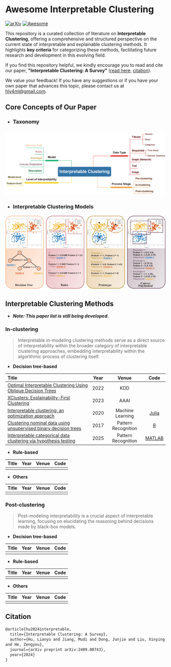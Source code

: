 # Awesome Interpretable Clustering 

[![arXiv](https://img.shields.io/badge/arXiv-2409.00743-b31b1b.svg)](https://arxiv.org/abs/2409.00743) [![Awesome](https://awesome.re/badge.svg)](https://awesome.re)

This repository is a curated collection of literature on **Interpretable Clustering**, offering a comprehensive and structured perspective on the current state of interpretable and explainable clustering methods. It highlights **key criteria** for categorizing these methods, facilitating future research and development in this evolving field. 

If you find this repository helpful, we kindly encourage you to read and cite our paper, **"Interpretable Clustering: A Survey"**  ([read here](https://arxiv.org/pdf/2409.00743); [citation](#Citation)). 

We value your feedback! If you have any suggestions or if you have your own paper that advances this topic, please contact us at hly4ml@gmail.com.

## Core Concepts of Our Paper

- ### Taxonomy


### ![Taxonomy](taxonomy.jpg)

- ### Interpretable Clustering Models

![Models](models.jpg)

## Interpretable Clustering Methods

- ***Note: This paper list is still being developed.***

### In-clustering

> Interpretable in-modeling clustering methods serve as a direct source of interpretability within the broader category of interpretable clustering approaches, embedding interpretability within the algorithmic process of clustering itself.

- **Decision tree-based**

| **Title**                                                    | **Year** |      **Venue**      |                     **Code**                     |
| :----------------------------------------------------------- | :------: | :-----------------: | :----------------------------------------------: |
| [Optimal Interpretable Clustering Using Oblique Decision Trees](https://doi.org/10.1145/3534678.3539361) |   2022   |         KDD         |                                                  |
| [XClusters: Explainability-First Clustering](https://doi.org/10.1609/aaai.v37i7.25963) |   2023   |        AAAI         |                                                  |
| [Interpretable clustering: an optimization approach](https://doi.org/10.1007/s10994-020-05896-2) |   2020   |  Machine Learning   | [Julia](https://github.com/agniorf/ICOT-Example) |
| [Clustering nominal data using unsupervised binary decision trees](https://doi.org/10.1016/j.patcog.2017.01.031) |   2017   | Pattern Recognition |       [R](http://ghattas.free.fr/cubt.php)       |
| [Interpretable categorical data clustering via hypothesis testing]() |   2025   | Pattern Recognition |  [MATLAB](https://github.com/hulianyu/SigTree)   |

- **Rule-based**

| **Title** | **Year** | **Venue** | **Code** |
| :-------: | :------: | :-------: | :------: |
|           |          |           |          |

- **Others**

| **Title** | **Year** | **Venue** | **Code** |
| :-------: | :------: | :-------: | :------: |
|           |          |           |          |

### Post-clustering

> Post-modeling interpretability is a crucial aspect of interpretable learning, focusing on elucidating the reasoning behind decisions made by black-box models.

- **Decision tree-based**

| **Title** | **Year** | **Venue** | **Code** |
| :-------: | :------: | :-------: | :------: |
|           |          |           |          |

- **Rule-based**

| **Title** | **Year** | **Venue** | **Code** |
| :-------: | :------: | :-------: | :------: |
|           |          |           |          |

- **Others**

| **Title** | **Year** | **Venue** | **Code** |
| :-------: | :------: | :-------: | :------: |
|           |          |           |          |

## Citation

    @article{hu2024interpretable,
      title={Interpretable Clustering: A Survey},
      author={Hu, Lianyu and Jiang, Mudi and Dong, Junjie and Liu, Xinying and He, Zengyou},
      journal={arXiv preprint arXiv:2409.00743},
      year={2024}
    }
